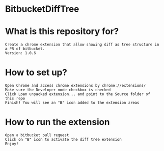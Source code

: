 # BitbucketDiffTree
# What is this repository for?

    Create a chrome extension that allow showing diff as tree structure in a PR of bitbucket.
    Version: 1.0.6

# How to set up?

    Open Chrome and access chrome extensions by chrome://extensions/
    Make sure the Developer mode checkbox is checked
    Click Loan unpacked extension... and point to the Source folder of this repo
    Finish! You will see an "B" icon added to the extension areas

# How to run the extension

    Open a bitbucket pull request
    Click on "B" icon to activate the diff tree extension
    Enjoy!
